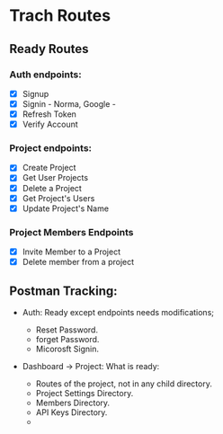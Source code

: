 # Trach Routes

## Ready Routes

### Auth endpoints:

- [x] Signup
- [x] Signin - Norma, Google -
- [x] Refresh Token
- [x] Verify Account

### Project endpoints:

- [x] Create Project
- [x] Get User Projects
- [x] Delete a Project
- [x] Get Project's Users
- [x] Update Project's Name

### Project Members Endpoints

- [x] Invite Member to a Project
- [x] Delete member from a project

## Postman Tracking:

- Auth: Ready except endpoints needs modifications;
  - Reset Password.
  - forget Password.
  - Micorosft Signin.

- Dashboard -> Project: What is ready:
  - Routes of the project, not in any child directory.
  - Project Settings Directory.
  - Members Directory.
  - API Keys Directory.
  - 

